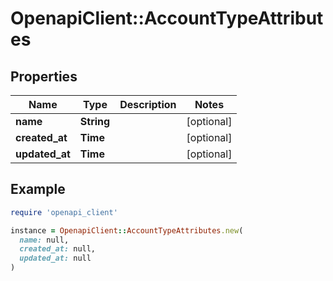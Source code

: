# OpenapiClient::AccountTypeAttributes

## Properties

| Name | Type | Description | Notes |
| ---- | ---- | ----------- | ----- |
| **name** | **String** |  | [optional] |
| **created_at** | **Time** |  | [optional] |
| **updated_at** | **Time** |  | [optional] |

## Example

```ruby
require 'openapi_client'

instance = OpenapiClient::AccountTypeAttributes.new(
  name: null,
  created_at: null,
  updated_at: null
)
```

